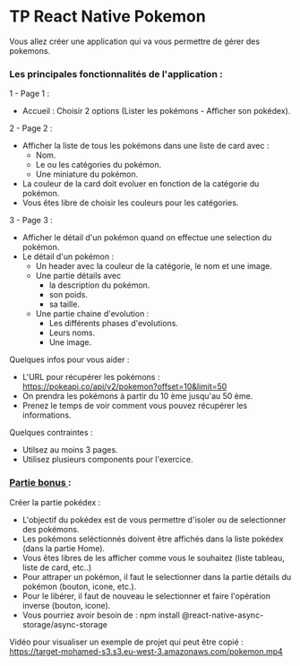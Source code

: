 # TP React Native Pokemon

Vous allez créer une application qui va vous permettre de gérer des pokemons.

### Les principales fonctionnalités de l'application : 

1 - Page 1 : 

- Accueil : Choisir 2 options (Lister les pokémons - Afficher son pokédex).

2 - Page 2 : 

- Afficher la liste de tous les pokémons dans une liste de card avec : 
    - Nom.
    - Le ou les catégories du pokémon.
    - Une miniature du pokémon.
- La couleur de la card doit evoluer en fonction de la catégorie du pokémon.
- Vous êtes libre de choisir les couleurs pour les catégories.

3 - Page 3 : 

- Afficher le détail d'un pokémon quand on effectue une selection du pokémon.
- Le détail d'un pokémon : 
    - Un header avec la couleur de la catégorie, le nom et une image.
    - Une partie détails avec 
        - la description du pokémon. 
        - son poids.
        - sa taille.
    - Une partie chaine d'evolution :
        - Les différents phases d'evolutions.
        - Leurs noms.
        - Une image.


Quelques infos pour vous aider : 

 - L'URL pour récupérer les pokémons : https://pokeapi.co/api/v2/pokemon?offset=10&limit=50
 - On prendra les pokémons à partir du 10 ème jusqu'au 50 ème.
 - Prenez le temps de voir comment vous pouvez récupérer les informations.
 
Quelques contraintes : 

 - Utilsez au moins 3 pages.
 - Utilisez plusieurs components pour l'exercice.

### <u> Partie bonus </u>: 

Créer la partie pokédex :

 - L'objectif du pokédex est de vous permettre d'isoler ou de selectionner des pokémons.
 - Les pokémons seléctionnés doivent être affichés dans la liste pokédex (dans la partie Home).
 - Vous êtes libres de les afficher comme vous le souhaitez (liste tableau, liste de card, etc..)
 - Pour attraper un pokémon, il faut le selectionner dans la partie détails du pokémon (bouton, icone, etc.).
 - Pour le libérer, il faut de nouveau le selectionner et faire l'opération inverse (bouton, icone).
 - Vous pourriez avoir besoin de : npm install @react-native-async-storage/async-storage

Vidéo pour visualiser un exemple de projet qui peut être copié : https://target-mohamed-s3.s3.eu-west-3.amazonaws.com/pokemon.mp4
